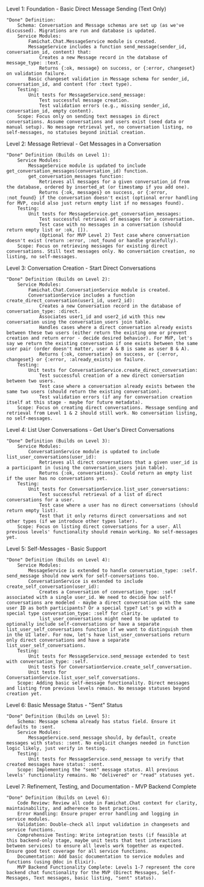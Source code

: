 Level 1: Foundation - Basic Direct Message Sending (Text Only)

    "Done" Definition:
        Schema: Conversation and Message schemas are set up (as we've discussed). Migrations are run and database is updated.
        Service Modules:
            Famichat.Chat.MessageService module is created.
            MessageService includes a function send_message(sender_id, conversation_id, content) that:
                Creates a new Message record in the database of message_type: :text.
                Returns {:ok, message} on success, or {:error, changeset} on validation failure.
            Basic changeset validation in Message schema for sender_id, conversation_id, and content (for :text type).
        Testing:
            Unit tests for MessageService.send_message:
                Test successful message creation.
                Test validation errors (e.g., missing sender_id, conversation_id, empty content).
        Scope: Focus only on sending text messages in direct conversations. Assume conversations and users exist (seed data or manual setup). No message retrieval yet, no conversation listing, no self-messages, no statuses beyond initial creation.

Level 2: Message Retrieval - Get Messages in a Conversation

    "Done" Definition (Builds on Level 1):
        Service Modules:
            MessageService module is updated to include get_conversation_messages(conversation_id) function.
            get_conversation_messages function:
                Retrieves all messages for a given conversation_id from the database, ordered by inserted_at (or timestamp if you add one).
                Returns {:ok, messages} on success, or {:error, :not_found} if the conversation doesn't exist (optional error handling for MVP, could also just return empty list if no messages found).
        Testing:
            Unit tests for MessageService.get_conversation_messages:
                Test successful retrieval of messages for a conversation.
                Test case with no messages in a conversation (should return empty list or :ok, []).
                (Optional for MVP Level 2) Test case where conversation doesn't exist (return :error, :not_found or handle gracefully).
        Scope: Focus on retrieving messages for existing direct conversations. Still text messages only. No conversation creation, no listing, no self-messages.

Level 3: Conversation Creation - Start Direct Conversations

    "Done" Definition (Builds on Level 2):
        Service Modules:
            Famichat.Chat.ConversationService module is created.
            ConversationService includes a function create_direct_conversation(user1_id, user2_id):
                Creates a new Conversation record in the database of conversation_type: :direct.
                Associates user1_id and user2_id with this new conversation using the conversation_users join table.
                Handles cases where a direct conversation already exists between these two users (either return the existing one or prevent creation and return error - decide desired behavior). For MVP, let's say we return the existing conversation if one exists between the same user pair (order doesn't matter, user A & B is same as user B & A).
                Returns {:ok, conversation} on success, or {:error, changeset} or {:error, :already_exists} on failure.
        Testing:
            Unit tests for ConversationService.create_direct_conversation:
                Test successful creation of a new direct conversation between two users.
                Test case where a conversation already exists between the same two users (should return the existing conversation).
                Test validation errors (if any for conversation creation itself at this stage - maybe for future metadata).
        Scope: Focus on creating direct conversations. Message sending and retrieval from Level 1 & 2 should still work. No conversation listing, no self-messages.

Level 4: List User Conversations - Get User's Direct Conversations

    "Done" Definition (Builds on Level 3):
        Service Modules:
            ConversationService module is updated to include list_user_conversations(user_id):
                Retrieves all direct conversations that a given user_id is a participant in (using the conversation_users join table).
                Returns {:ok, conversations}. Could return an empty list if the user has no conversations yet.
        Testing:
            Unit tests for ConversationService.list_user_conversations:
                Test successful retrieval of a list of direct conversations for a user.
                Test case where a user has no direct conversations (should return empty list).
                Test that it only returns direct conversations and not other types (if we introduce other types later).
        Scope: Focus on listing direct conversations for a user. All previous levels' functionality should remain working. No self-messages yet.

Level 5: Self-Messages - Basic Support

    "Done" Definition (Builds on Level 4):
        Service Modules:
            MessageService is extended to handle conversation_type: :self. send_message should now work for self-conversations too.
            ConversationService is extended to include create_self_conversation(user_id):
                Creates a Conversation of conversation_type: :self associated with a single user_id. We need to decide how self-conversations are modeled - maybe a direct conversation with the same user ID as both participants? Or a special type? Let's go with a special type conversation_type: :self for clarity.
                list_user_conversations might need to be updated to optionally include self-conversations or have a separate list_user_self_conversations function if we want to distinguish them in the UI later. For now, let's have list_user_conversations return only direct conversations and have a separate list_user_self_conversations.
        Testing:
            Unit tests for MessageService.send_message extended to test with conversation_type: :self.
            Unit tests for ConversationService.create_self_conversation.
            Unit tests for ConversationService.list_user_self_conversations.
        Scope: Adding basic self-message functionality. Direct messages and listing from previous levels remain. No message statuses beyond creation yet.

Level 6: Basic Message Status - "Sent" Status

    "Done" Definition (Builds on Level 5):
        Schema: Message schema already has status field. Ensure it defaults to :sent.
        Service Modules:
            MessageService.send_message should, by default, create messages with status: :sent. No explicit changes needed in function logic likely, just verify in testing.
        Testing:
            Unit tests for MessageService.send_message to verify that created messages have status: :sent.
        Scope: Implementing the "sent" message status. All previous levels' functionality remains. No "delivered" or "read" statuses yet.

Level 7: Refinement, Testing, and Documentation - MVP Backend Complete

    "Done" Definition (Builds on Level 6):
        Code Review: Review all code in Famichat.Chat context for clarity, maintainability, and adherence to best practices.
        Error Handling: Ensure proper error handling and logging in service modules.
        Validation: Double-check all input validation in changesets and service functions.
        Comprehensive Testing: Write integration tests (if feasible at this backend-only stage, maybe unit tests that test interactions between services) to ensure all levels work together as expected. Ensure good test coverage for all service functions.
        Documentation: Add basic documentation to service modules and functions (using @doc in Elixir).
        MVP Backend Functionality Complete: Levels 1-7 represent the core backend chat functionality for the MVP (Direct Messages, Self-Messages, Text messages, basic listing, "sent" status).